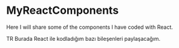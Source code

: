 # MyReactComponents
Here I will share some of the components I have coded with React.

TR
Burada React ile kodladığım bazı bileşenleri paylaşacağım.
